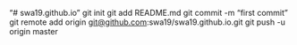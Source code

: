 “# swa19.github.io” git init git add README.md git commit -m “first commit” git remote add origin git@github.com:swa19/swa19.github.io.git git push -u origin master

